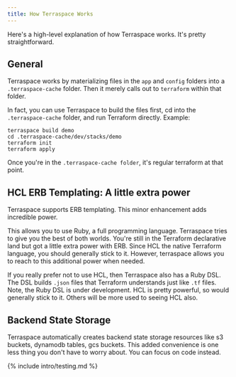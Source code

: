 ```yaml
---
title: How Terraspace Works
---
```


Here's a high-level explanation of how Terraspace works. It's pretty straightforward.

## General

Terraspace works by materializing files in the `app` and `config` folders into a `.terraspace-cache` folder. Then it merely calls out to `terraform` within that folder.

In fact, you can use Terraspace to build the files first, cd into the `.terraspace-cache` folder, and run Terraform directly. Example:

    terraspace build demo
    cd .terraspace-cache/dev/stacks/demo
    terraform init
    terraform apply

Once you're in the `.terraspace-cache folder`, it's regular terraform at that point.

## HCL ERB Templating: A little extra power

Terraspace supports ERB templating. This minor enhancement adds incredible power.

This allows you to use Ruby, a full programming language. Terraspace tries to give you the best of both worlds. You're still in the Terraform declarative land but got a little extra power with ERB. Since HCL the native Terraform language, you should generally stick to it. However, terraspace allows you to reach to this additional power when needed.

If you really prefer not to use HCL, then Terraspace also has a Ruby DSL. The DSL builds `.json` files that Terraform understands just like `.tf` files. Note, the Ruby DSL is under development. HCL is pretty powerful, so would generally stick to it. Others will be more used to seeing HCL also.

## Backend State Storage

Terraspace automatically creates backend state storage resources like s3 buckets, dynamodb tables, gcs buckets. This added convenience is one less thing you don't have to worry about. You can focus on code instead.

{% include intro/testing.md %}
